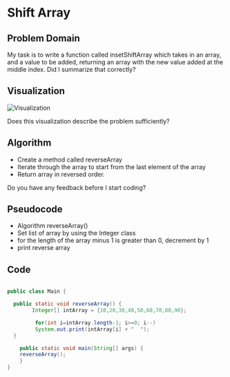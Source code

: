 # Shift Array

## Problem Domain

My task is to write a function called insetShiftArray which takes in an array, and a value to be added, returning an array with the new value added at the middle index. Did I summarize that correctly?

## Visualization

![Visualization](./wb2.png)

Does this visualization describe the problem sufficiently?

## Algorithm

- Create a method called reverseArray
- Iterate through the array to start from the last element of the array
- Return array in reversed order.

Do you have any feedback before I start coding?

## Pseudocode

- Algorithm reverseArray()
- Set list of array by using the Integer class
- for the length of the array minus 1 is greater than 0, decrement by 1
- print  reverse array

## Code

``` Java

public class Main {

  public static void reverseArray() {
        Integer[] intArray = {10,20,30,40,50,60,70,80,90};

         for(int i=intArray.length-1; i>=0; i--)
         System.out.print(intArray[i] + "  ");
  }

    public static void main(String[] args) {
    reverseArray();
    }
}

```
